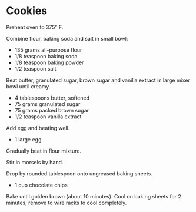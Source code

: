 Cookies
=======

Preheat oven to 375° F.

Combine flour, baking soda and salt in small bowl:

- 135 grams all-purpose flour
- 1/8 teaspoon baking soda
- 1/8 teaspoon baking powder
- 1/2 teaspoon salt

Beat butter, granulated sugar, brown sugar and vanilla extract in large mixer bowl until creamy.

- 4 tablespoons butter, softened
- 75 grams granulated sugar
- 75 grams packed brown sugar
- 1/2 teaspoon vanilla extract

Add egg and beating well.

- 1 large egg

Gradually beat in flour mixture.

Stir in morsels by hand.

Drop by rounded tablespoon onto ungreased baking sheets. 

- 1 cup chocolate chips

Bake until golden brown (about 10 minutes). Cool on baking sheets for 2 minutes; remove to wire racks to cool completely.
